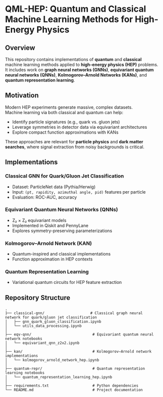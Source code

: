 # QML-HEP: Quantum and Classical Machine Learning Methods for High-Energy Physics

## Overview
This repository contains implementations of **quantum** and **classical** machine learning methods applied to **high-energy physics (HEP)** problems.  
It includes work on **graph neural networks (GNNs)**, **equivariant quantum neural networks (QNNs)**, **Kolmogorov–Arnold Networks (KANs)**, and **quantum representation learning**.

## Motivation
Modern HEP experiments generate massive, complex datasets.  
Machine learning via both classical and quantum can help:
- Identify particle signatures (e.g., quark vs. gluon jets)
- Leverage symmetries in detector data via equivariant architectures
- Explore compact function approximations with KANs

These approaches are relevant for **particle physics** and **dark matter searches**, where signal extraction from noisy backgrounds is critical.

## Implementations

### Classical GNN for Quark/Gluon Jet Classification
- Dataset: ParticleNet data (Pythia/Herwig)
- Input: `(pt, rapidity, azimuthal angle, pid)` features per particle
- Evaluation: ROC-AUC, accuracy

### Equivariant Quantum Neural Networks (QNNs)
- Z₂ × Z₂ equivariant models
- Implemented in Qiskit and PennyLane
- Explores symmetry-preserving parameterizations

### Kolmogorov–Arnold Network (KAN)
- Quantum-inspired and classical implementations
- Function approximation in HEP contexts

### Quantum Representation Learning
- Variational quantum circuits for HEP feature extraction

## Repository Structure
```
.
├── classical-gnn/                     # Classical graph neural network for quark/gluon jet classification
│   ├── gnn_quark_gluon_classification.ipynb
│   └── utils_data_processing.ipynb
│
├── eqv-qnn/                            # Equivariant quantum neural network notebooks
│   └── equivariant_qnn_z2x2.ipynb
│
├── kan/                                # Kolmogorov–Arnold network implementations
│   └── kolmogorov_arnold_network_hep.ipynb
│
├── quantum-repr/                       # Quantum representation learning notebooks
│   └── quantum_representation_learning_hep.ipynb
│
├── requirements.txt                    # Python dependencies
└── README.md                           # Project documentation
```
